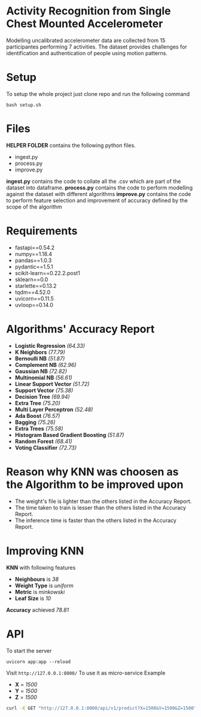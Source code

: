 # Activity Recognition from Single Chest Mounted Accelerometer

Modelling uncalibrated accelerometer data are collected from 15 participantes performing 7 activities. The dataset provides challenges for identification and authentication of people using motion patterns.

# Setup
To setup the whole project just clone repo and run the following command

    bash setup.sh

# Files

**HELPER FOLDER** contains the following python files.

- ingest.py
- process.py
- improve.py

**ingest.py** contains the code to collate all the .csv which are part of the dataset into dataframe.
**process.py** contains the code to perform modelling against the dataset with different algorithms
**improve.py** contains the code to perform feature selection and improvement of accuracy defined by the scope of the algorithm

# Requirements

- fastapi==0.54.2
- numpy==1.18.4
- pandas==1.0.3
- pydantic==1.5.1
- scikit-learn==0.22.2.post1
- sklearn==0.0
- starlette==0.13.2
- tqdm==4.52.0
- uvicorn==0.11.5
- uvloop==0.14.0

# Algorithms' Accuracy Report

- **Logistic Regression** _(64.33)_
- **K Neighbors** _(77.79)_
- **Bernoulli NB** _(51.87)_
- **Complement NB** _(62.96)_
- **Gaussian NB** _(72.82)_
- **Multinomial NB** _(56.61)_
- **Linear Support Vector** _(51.72)_
- **Support Vector** _(75.38)_
- **Decision Tree** _(69.94)_
- **Extra Tree** _(75.20)_
- **Multi Layer Perceptron** _(52.48)_
- **Ada Boost** _(76.57)_
- **Bagging** _(75.26)_
- **Extra Trees** _(75.58)_
- **Histogram Based Gradient Boosting** _(51.87)_
- **Random Forest** _(68.41)_
- **Voting Classifier** _(72.73)_

# Reason why KNN was choosen as the Algorithm to be improved upon
- The weight's file is lighter than the others listed in the Accuracy Report.
- The time taken to train is lesser than the others listed in the Accuracy Report.
- The inference time is faster than the others listed in the Accuracy Report.

# Improving KNN

**KNN** with following features

- **Neighbours** is _38_
- **Weight Type** is _uniform_
- **Metric** is _minkowski_
- **Leaf Size** is _10_

**Accuracy** achieved _78.81_

# API

To start the server

    uvicorn app:app --reload

Visit `http://127.0.0.1:8000/`
To use it as micro-service
Example

- **X** = _1500_
- **Y** = _1500_
- **Z** = _1500_

```bash
curl -X GET "http://127.0.0.1:8000/api/v1/predict?X=1500&Y=1500&Z=1500" -H  "accept: application/json"
```
